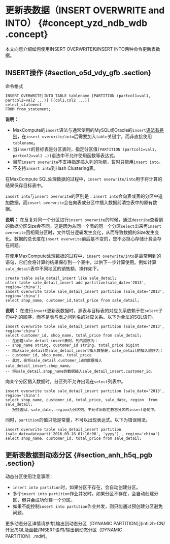 # 更新表数据（INSERT OVERWRITE and INTO） {#concept_yzd_ndb_wdb .concept}

本文向您介绍如何使用INSERT OVERWRITE和INSERT INTO两种命令更新表数据。

## INSERT操作 {#section_o5d_vdy_gfb .section}

命令格式

``` {#codeblock_ty7_8cb_kqu}
INSERT OVERWRITE|INTO TABLE tablename [PARTITION (partcol1=val1, partcol2=val2 ...)] [(col1,col2 ...)]
select_statement
FROM from_statement;
```

**说明：** 

-   MaxCompute的`insert`语法与通常使用的MySQL或Oracle的`insert`[语法有差别](../../../../intl.zh-CN/最佳实践/SQL/与标准SQL的主要区别及解决方法.md#)，在`insert overwrite/into`后需要加入`table`关键字，而非直接使用`tablename`。
-   当`insert`的目标表是分区表时，指定分区值`[PARTITION (partcol1=val1, partcol2=val2 …)]`语法中不允许使用函数等表达式。
-   目前`insert overwrite`不支持指定插入列的功能，暂时只能用`insert into`。
-   不支持`insert into`到Hash Clustering表。

在MaxCompute SQL处理数据的过程中，`insert overwrite/into`用于将计算的结果保存目标表中。

`insert into`与`insert overwrite`的区别是：`insert into`会向表或表的分区中追加数据，而`insert overwrite`会在向表或分区中插入数据前清空表中的原有数据。

**说明：** 在反复对同一个分区进行`insert overwrite`的时候，通过`describe`查看到的数据分区Size会不同。这是因为从同一个表的同一个分区`select`出来再`insert overwrite`回相同分区时，文件切分逻辑发生变化，从而导致数据的Size发生变化。数据的总长度在`insert overwrite`前后是不变的，您不必担心存储计费会存在问题。

在使用MaxCompute处理数据的过程中，`insert overwrite/into`是最常用到的语句，它们会将计算的结果保存到一个表中，以供下一步计算使用。例如计算`sale_detail`表中不同地区的销售额，操作如下。

``` {#codeblock_1ht_2ke_5hk}
create table sale_detail_insert like sale_detail;
alter table sale_detail_insert add partition(sale_date='2013', region='china');
insert overwrite table sale_detail_insert partition (sale_date='2013', region='china')
select shop_name, customer_id,total_price from sale_detail;
```

**说明：** 在进行`insert`更新表数据时，源表与目标表的对应关系依赖于在`select`子句中列的顺序，而不是表与表之间列名的对应关系。以下为合法的SQL语句。

``` {#codeblock_jih_uu6_w2f}
insert overwrite table sale_detail_insert partition (sale_date='2013', region='china')
select customer_id, shop_name, total_price from sale_detail;
-- 在创建sale_detail_insert表时，列的顺序为：
-- shop_name string, customer_id string, total_price bigint
-- 而从sale_detail向sale_detail_insert插入数据是，sale_detail的插入顺序为：
-- customer_id, shop_name, total_price
-- 此时，会将sale_detail.customer_id的数据插入sale_detail_insert.shop_name。
-- 将sale_detail.shop_name的数据插入sale_detail_insert.customer_id。
```

向某个分区插入数据时，分区列不允许出现在`select`列表中。

``` {#codeblock_3kf_6xj_2qm}
insert overwrite table sale_detail_insert partition (sale_date='2013', region='china')
select shop_name, customer_id, total_price, sale_date, region  from sale_detail;
-- 报错返回，sale_date，region为分区列，不允许出现在静态分区的insert语句中。
```

同时，`partition`的值只能是常量，不可以出现表达式。以下为错误用法。

``` {#codeblock_x6i_w72_bg5}
insert overwrite table sale_detail_insert partition (sale_date=datepart('2016-09-18 01:10:00', 'yyyy') , region='china')
select shop_name, customer_id, total_price from sale_detail;
```

## 更新表数据到动态分区 {#section_anh_h5q_pgb .section}

动态分区使用注意事项：

-   `insert into partition`时，如果分区不存在，会自动创建分区。
-   多个`insert into partition`作业并发时，如果分区不存在，会自动创建分区，但只会成功创建一个分区。
-   如果不能控制`insert into partition`作业并发，则只能通过预创建分区避免问题。

更多动态分区详情请参考[输出到动态分区（DYNAMIC PARTITION）](intl.zh-CN/开发/SQL及函数/INSERT语句/输出到动态分区（DYNAMIC PARTITION）.md#)。

